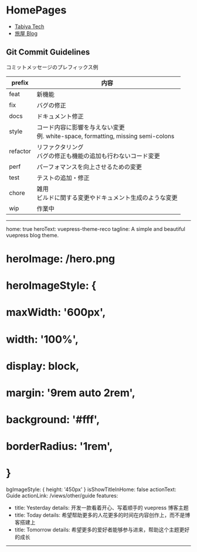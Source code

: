 # HomePages
- [Tabiya Tech](https://tabiya.dev/)
- [旅屋 Blog](https://tabiya.jp/)

## Git Commit Guidelines

コミットメッセージのプレフィックス例

|  prefix  | 内容 |
|----------|------|
| feat     |  新機能 |
| fix      |  バグの修正 |
| docs     |  ドキュメント修正 |
| style    |  コード内容に影響を与えない変更 <br> 例. white-space, formatting, missing semi-colons |
| refactor |  リファクタリング<br> バグの修正も機能の追加も行わないコード変更 |
| perf     |  パーフォマンスを向上させるための変更 |
| test     |  テストの追加・修正 |
| chore    |  雑用<br>ビルドに関する変更やドキュメント生成のような変更 |
| wip      |  作業中 |


---
home: true
heroText: vuepress-theme-reco
tagline: A simple and beautiful vuepress blog theme.
# heroImage: /hero.png
# heroImageStyle: {
#   maxWidth: '600px',
#   width: '100%',
#   display: block,
#   margin: '9rem auto 2rem',
#   background: '#fff',
#   borderRadius: '1rem',
# }
bgImageStyle: {
  height: '450px'
}
isShowTitleInHome: false
actionText: Guide
actionLink: /views/other/guide
features:
- title: Yesterday
  details: 开发一款看着开心、写着顺手的 vuepress 博客主题
- title: Today
  details: 希望帮助更多的人花更多的时间在内容创作上，而不是博客搭建上
- title: Tomorrow
  details: 希望更多的爱好者能够参与进来，帮助这个主题更好的成长
---